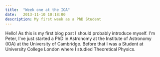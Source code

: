 ```yaml
---
title:  "Week one at the IOA"
date:   2013-11-10 10:18:00
description: My first week as a PhD Student
---
```


Hello! As this is my first blog post I should probably introduce myself. I'm Peter,
I've just started a PhD in Astronomy at the Institute of Astronomy (IOA) at the
University of Cambridge. Before that I was a Student at University College London
where I studied Theoretical Physics. 
